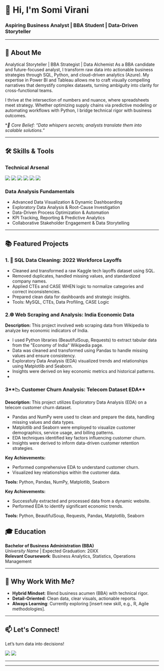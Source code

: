 # 👋 Hi, I'm **Somi Virani**  
### Aspiring Business Analyst | BBA Student | Data-Driven Storyteller  

---

## 🚀 **About Me**  
Analytical Storyteller | BBA Strategist | Data Alchemist
As a BBA candidate and future-focused analyst, I transform raw data into actionable business strategies through SQL, Python, and cloud-driven analytics (Azure). My expertise in Power BI and Tableau allows me to craft visually compelling narratives that demystify complex datasets, turning ambiguity into clarity for cross-functional teams.

I thrive at the intersection of numbers and nuance, where spreadsheets meet strategy. Whether optimizing supply chains via predictive modeling or automating workflows with Python, I bridge technical rigor with business outcomes.

**🔑 Core Belief: “Data whispers secrets; analysts translate them into scalable solutions.”*


---

## 🛠️ **Skills & Tools**  
### **Technical Arsenal**  
<p align="left">
  <img src="https://img.shields.io/badge/SQL-4479A1?style=for-the-badge&logo=postgresql&logoColor=white" />
  <img src="https://img.shields.io/badge/Python-3776AB?style=for-the-badge&logo=python&logoColor=white" />
  <img src="https://img.shields.io/badge/Power_BI-F2C811?style=for-the-badge&logo=powerbi&logoColor=black" />
  <img src="https://img.shields.io/badge/Tableau-E97627?style=for-the-badge&logo=tableau&logoColor=white" />
  <img src="https://img.shields.io/badge/Azure-0089D6?style=for-the-badge&logo=microsoft-azure&logoColor=white" />
  <img src="https://img.shields.io/badge/Excel-217346?style=for-the-badge&logo=microsoft-excel&logoColor=white" />
</p>

### **Data Analysis Fundamentals**  
- Advanced Data Visualization & Dynamic Dashboarding
- Exploratory Data Analysis & Root-Cause Investigation
- Data-Driven Process Optimization & Automation
- KPI Tracking, Reporting & Predictive Analytics
- Collaborative Stakeholder Engagement & Data Storytelling
---

## 📚 **Featured Projects**  
### 1. 🧹 SQL Data Cleaning: 2022 Workforce Layoffs
- Cleaned and transformed a raw Kaggle tech layoffs dataset using SQL.
- Removed duplicates, handled missing values, and standardized company names.
- Applied CTEs and CASE WHEN logic to normalize categories and correct inconsistencies.
- Prepared clean data for dashboards and strategic insights.
- Tools: MySQL, CTEs, Data Profiling, CASE Logic

### 2.**🌐 Web Scraping and Analysis: India Economic Data**
**Description:**
This project involved web scraping data from Wikipedia to analyze key economic indicators of India.
* I used Python libraries (BeautifulSoup, Requests) to extract tabular data from the "Economy of India" Wikipedia page.
* Data was cleaned and transformed using Pandas to handle missing values and ensure consistency.
* Exploratory Data Analysis (EDA) visualized trends and relationships using Matplotlib and Seaborn.
* Insights were derived on key economic metrics and historical patterns.
* 
### 3**📉 Customer Churn Analysis: Telecom Dataset EDA**

**Description:**
This project utilizes Exploratory Data Analysis (EDA) on a telecom customer churn dataset.
* Pandas and NumPy were used to clean and prepare the data, handling missing values and data types.
* Matplotlib and Seaborn were employed to visualize customer demographics, service usage, and billing patterns.
* EDA techniques identified key factors influencing customer churn.
* Insights were derived to inform data-driven customer retention strategies.

**Key Achievements:**
* Performed comprehensive EDA to understand customer churn.
* Visualized key relationships within the customer data.

**Tools:**
Python, Pandas, NumPy, Matplotlib, Seaborn
  
**Key Achievements:**
* Successfully extracted and processed data from a dynamic website.
* Performed EDA to identify significant economic trends.

**Tools:**
Python, BeautifulSoup, Requests, Pandas, Matplotlib, Seaborn

## 🎓 **Education**  
**Bachelor of Business Administration (BBA)**  
_University Name_ | Expected Graduation: 20XX  
**Relevant Coursework**: Business Analytics, Statistics, Operations Management  

---

## 🌟 **Why Work With Me?**  
- **Hybrid Mindset**: Blend business acumen (BBA) with technical rigor.  
- **Detail-Oriented**: Clean data, clear visuals, actionable reports.  
- **Always Learning**: Currently exploring [insert new skill, e.g., R, Agile methodologies].  

---
## 📫 **Let's Connect!**

Let’s turn data into decisions!

<p align="left">
  <a href="https://www.linkedin.com/in/somi-virani-843932299"><img src="https://img.shields.io/badge/LinkedIn-0A66C2?style=for-the-badge&logo=linkedin&logoColor=white" /></a>
  <a href="mailto:somiviranism98@gmail.com"><img src="https://img.shields.io/badge/Gmail-EA4335?style=for-the-badge&logo=gmail&logoColor=white" /></a>
</p>

---
---
